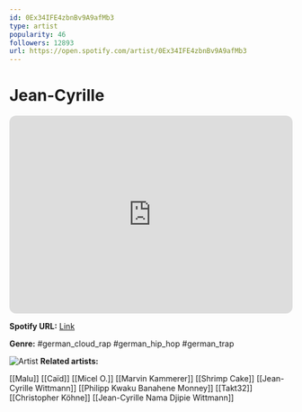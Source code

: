 ```yaml
---
id: 0Ex34IFE4zbnBv9A9afMb3
type: artist
popularity: 46
followers: 12893
url: https://open.spotify.com/artist/0Ex34IFE4zbnBv9A9afMb3
---
```

# Jean-Cyrille

<iframe style="border-radius:12px" src="https://open.spotify.com/embed/artist/0Ex34IFE4zbnBv9A9afMb3" width="100%" height="352" frameBorder="0" allowfullscreen="" allow="autoplay; clipboard-write; encrypted-media; fullscreen; picture-in-picture" loading="lazy"></iframe>

**Spotify URL:** [Link](https://open.spotify.com/artist/0Ex34IFE4zbnBv9A9afMb3)

**Genre:**  #german_cloud_rap #german_hip_hop #german_trap

![Artist](https://i.scdn.co/image/ab6761610000e5eb62f8a731431843f414c28663)
**Related artists:**

[[Malu]]
[[Caïd]]
[[Micel O.]]
[[Marvin Kammerer]]
[[Shrimp Cake]]
[[Jean-Cyrille Wittmann]]
[[Philipp Kwaku Banahene Monney]]
[[Takt32]]
[[Christopher Köhne]]
[[Jean-Cyrille Nama Djipie Wittmann]]

